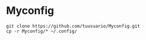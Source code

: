 # Myconfig

```
git clone https://github.com/tuusuario/Myconfig.git
cp -r Myconfig/* ~/.config/
```
